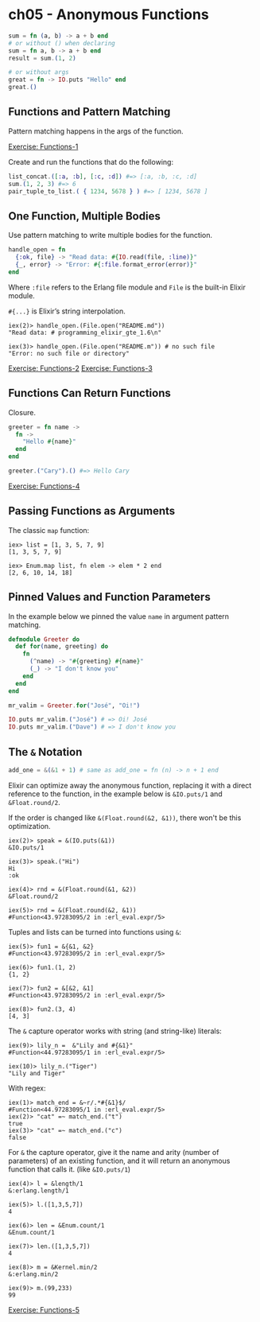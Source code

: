 # ch05 - Anonymous Functions

```elixir
sum = fn (a, b) -> a + b end
# or without () when declaring
sum = fn a, b -> a + b end
result = sum.(1, 2)

# or without args
great = fn -> IO.puts "Hello" end
great.()
```

## Functions and Pattern Matching

Pattern matching happens in the args of the function.

[Exercise: Functions-1](../code/ch05/functions_1.exs)

Create and run the functions that do the following:

```elixir
list_concat.([:a, :b], [:c, :d]) #=> [:a, :b, :c, :d]
sum.(1, 2, 3) #=> 6
pair_tuple_to_list.( { 1234, 5678 } ) #=> [ 1234, 5678 ]
```

## One Function, Multiple Bodies

Use pattern matching to write multiple bodies for the function.

```elixir
handle_open = fn
  {:ok, file} -> "Read data: #{IO.read(file, :line)}"
  {_, error} -> "Error: #{:file.format_error(error)}"
end
```

Where `:file` refers to the Erlang file module and `File` is the built-in Elixir module.

`#{...}` is Elixir’s string interpolation.

```text
iex(2)> handle_open.(File.open("README.md"))
"Read data: # programming_elixir_gte_1.6\n"

iex(3)> handle_open.(File.open("README.m")) # no such file
"Error: no such file or directory"
```

[Exercise: Functions-2](../code/ch05/functions_2.exs)
[Exercise: Functions-3](../code/ch05/functions_3.exs)

## Functions Can Return Functions

Closure.

```elixir
greeter = fn name ->
  fn ->
    "Hello #{name}"
  end
end

greeter.("Cary").() #=> Hello Cary
```

[Exercise: Functions-4](../code/ch05/functions_4.exs)

## Passing Functions as Arguments

The classic `map` function:

```text
iex> list = [1, 3, 5, 7, 9]
[1, 3, 5, 7, 9]

iex> Enum.map list, fn elem -> elem * 2 end
[2, 6, 10, 14, 18]
```

## Pinned Values and Function Parameters

In the example below we pinned the value `name` in argument pattern matching.

```elixir
defmodule Greeter do
  def for(name, greeting) do
    fn
      (^name) -> "#{greeting} #{name}"
      (_) -> "I don't know you"
    end
  end
end

mr_valim = Greeter.for("José", "Oi!")

IO.puts mr_valim.("José") # => Oi! José
IO.puts mr_valim.("Dave") # => I don't know you
```

## The `&` Notation

```elixir
add_one = &(&1 + 1) # same as add_one = fn (n) -> n + 1 end

```

Elixir can optimize away the anonymous function, replacing it with a direct reference to the function, in the example below is `&IO.puts/1` and `&Float.round/2`.

If the order is changed like `&(Float.round(&2, &1))`, there won't be this optimization.

```text
iex(2)> speak = &(IO.puts(&1))
&IO.puts/1

iex(3)> speak.("Hi")
Hi
:ok

iex(4)> rnd = &(Float.round(&1, &2))
&Float.round/2

iex(5)> rnd = &(Float.round(&2, &1))
#Function<43.97283095/2 in :erl_eval.expr/5>
```

Tuples and lists can be turned into functions using `&`:

```text
iex(5)> fun1 = &{&1, &2}
#Function<43.97283095/2 in :erl_eval.expr/5>

iex(6)> fun1.(1, 2)
{1, 2}

iex(7)> fun2 = &[&2, &1]
#Function<43.97283095/2 in :erl_eval.expr/5>

iex(8)> fun2.(3, 4)
[4, 3]
```

The `&` capture operator works with string (and string-like) literals:

```text
iex(9)> lily_n =  &"Lily and #{&1}"
#Function<44.97283095/1 in :erl_eval.expr/5>

iex(10)> lily_n.("Tiger")
"Lily and Tiger"
```

With regex:

```text
iex(1)> match_end = &~r/.*#{&1}$/
#Function<44.97283095/1 in :erl_eval.expr/5>
iex(2)> "cat" =~ match_end.("t")
true
iex(3)> "cat" =~ match_end.("c")
false
```

For `&` the capture operator, give it the name and arity (number of parameters) of an existing function, and it will return an anonymous function that calls it. (like `&IO.puts/1`)

```text
iex(4)> l = &length/1
&:erlang.length/1

iex(5)> l.([1,3,5,7])
4

iex(6)> len = &Enum.count/1
&Enum.count/1

iex(7)> len.([1,3,5,7])
4

iex(8)> m = &Kernel.min/2
&:erlang.min/2

iex(9)> m.(99,233)
99
```

[Exercise: Functions-5](../code/ch05/functions_5.exs)

